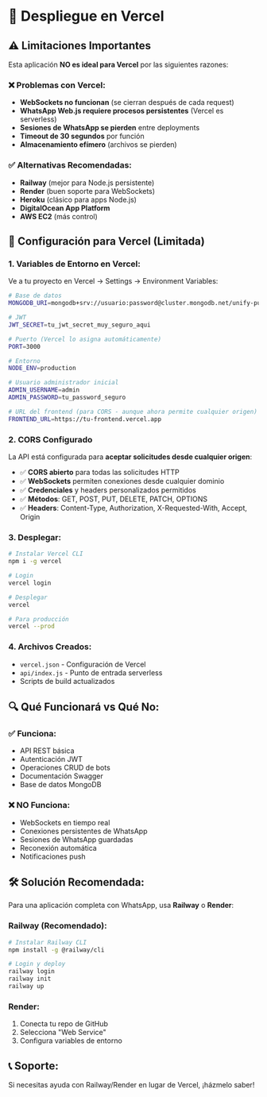 # 🚀 Despliegue en Vercel

## ⚠️ **Limitaciones Importantes**

Esta aplicación **NO es ideal para Vercel** por las siguientes razones:

### ❌ **Problemas con Vercel:**
- **WebSockets no funcionan** (se cierran después de cada request)
- **WhatsApp Web.js requiere procesos persistentes** (Vercel es serverless)
- **Sesiones de WhatsApp se pierden** entre deployments
- **Timeout de 30 segundos** por función
- **Almacenamiento efímero** (archivos se pierden)

### ✅ **Alternativas Recomendadas:**
- **Railway** (mejor para Node.js persistente)
- **Render** (buen soporte para WebSockets)
- **Heroku** (clásico para apps Node.js)
- **DigitalOcean App Platform**
- **AWS EC2** (más control)

## 🔧 **Configuración para Vercel (Limitada)**

### 1. **Variables de Entorno en Vercel:**

Ve a tu proyecto en Vercel → Settings → Environment Variables:

```bash
# Base de datos
MONGODB_URI=mongodb+srv://usuario:password@cluster.mongodb.net/unify-push

# JWT
JWT_SECRET=tu_jwt_secret_muy_seguro_aqui

# Puerto (Vercel lo asigna automáticamente)
PORT=3000

# Entorno
NODE_ENV=production

# Usuario administrador inicial
ADMIN_USERNAME=admin
ADMIN_PASSWORD=tu_password_seguro

# URL del frontend (para CORS - aunque ahora permite cualquier origen)
FRONTEND_URL=https://tu-frontend.vercel.app
```

### 2. **CORS Configurado**

La API está configurada para **aceptar solicitudes desde cualquier origen**:

- ✅ **CORS abierto** para todas las solicitudes HTTP
- ✅ **WebSockets** permiten conexiones desde cualquier dominio
- ✅ **Credenciales** y headers personalizados permitidos
- ✅ **Métodos**: GET, POST, PUT, DELETE, PATCH, OPTIONS
- ✅ **Headers**: Content-Type, Authorization, X-Requested-With, Accept, Origin

### 3. **Desplegar:**

```bash
# Instalar Vercel CLI
npm i -g vercel

# Login
vercel login

# Desplegar
vercel

# Para producción
vercel --prod
```

### 4. **Archivos Creados:**

- `vercel.json` - Configuración de Vercel
- `api/index.js` - Punto de entrada serverless
- Scripts de build actualizados

## 🔍 **Qué Funcionará vs Qué No:**

### ✅ **Funciona:**
- API REST básica
- Autenticación JWT
- Operaciones CRUD de bots
- Documentación Swagger
- Base de datos MongoDB

### ❌ **NO Funciona:**
- WebSockets en tiempo real
- Conexiones persistentes de WhatsApp
- Sesiones de WhatsApp guardadas
- Reconexión automática
- Notificaciones push

## 🛠️ **Solución Recomendada:**

Para una aplicación completa con WhatsApp, usa **Railway** o **Render**:

### Railway (Recomendado):
```bash
# Instalar Railway CLI
npm install -g @railway/cli

# Login y deploy
railway login
railway init
railway up
```

### Render:
1. Conecta tu repo de GitHub
2. Selecciona "Web Service"
3. Configura variables de entorno

## 📞 **Soporte:**

Si necesitas ayuda con Railway/Render en lugar de Vercel, ¡házmelo saber!